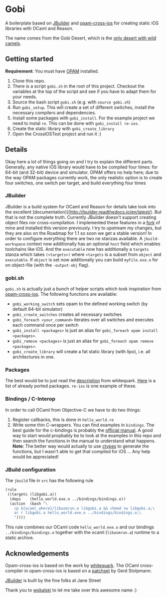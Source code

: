 Gobi
==============

A boilerplate based on [JBuilder](http://jbuilder.readthedocs.io/en/latest/) and [opam-cross-ios](https://github.com/whitequark/opam-cross-ios) for creating static iOS libraries with OCaml and Reason.

The name comes from the Gobi Desert, which is the [only desert with wild
camels](http://animals.nationalgeographic.com/animals/mammals/bactrian-camel/).

Getting started
------------

**Requirement**: You must have [OPAM](https://opam.ocaml.org/doc/Install.html) installed.
1. Clone this repo.
2. There is a script `gobi.sh` in the root of this project. Checkout the variables at the top of the script and see if you have to adapt them for your needs.
3. Source the bash script `gobi.sh` (e.g. with `source gobi.sh`)
4. Run `gobi_setup`. This will create a set of different switches, install the necessary compilers and dependencies.
5. Install some packages with `gobi_install`. For the example project we need to instal `re`. This can be done with `gobi_install re-ios`.
6. Create the static library with `gobi_create_library`
7. Open the CrossIOSTest project and run it :)


Details
-------------
Okay here a lot of things going on and I try to explain the different parts.
Generally, any native iOS library would have to be compiled four times: for 64-bit (and 32-bit) device and simulator. OPAM offers no help here; due to the way OPAM packages currently work, the only realistic option is to create four switches, one switch per target, and build everything four times

### JBuilder
JBuilder is a build system for OCaml and Reason for details take look into the excellent [documentation]((http://jbuilder.readthedocs.io/en/latest/).
But that is not the complete truth. Currently JBuilder doesn't support creating object files nor cross-compilation. I implemented these features in a [fork](https://github.com/saschatimme/jbuilder/tree/output-object%2Bcross-compilation) of mine and installed this version previously.
I try to upstream my changes, but they are also on the Roadmap for 1.1 so soon we get a stable version!
In order to configure everything there are two ne stanzas available. A `jbuild-workspace` context now additionally has an optional `host` field
which enables toolchains like iOS. And the `executable` now has additionally a `targets` stanza which takes `(<targets>)` where `<targets` is a subset from `object` and `executable`. If `object` is set now additionally you can build `myFile.exe.o` for on object-file (with the `-output-obj` flag).

### gobi.sh
`gobi.sh` is actually just a bunch of helper scripts which took inspiration from [opam-cross-ios](https://github.com/whitequark/opam-cross-ios/).
The following functions are available:
* `gobi_working_switch` sets opam to the defined working switch (by default 64-bit simulator)
* `gobi_create_switches` creates all necessary switches
* `gobi_foreach <your_command>` iterates over all switches and executes each command once per switch
* `gobi_install <packages>` is just an alias for `gobi_foreach opam install <packages>`.
* `gobi_remove <packages>` is just an alias for `gobi_foreach opam remove <packages>`.
* `gobi_create_library` will create a fat static library (with lipo), i.e. all architectures in one.

### Packages
The best would be to just read the [description](https://github.com/whitequark/opam-cross-ios/#porting-packages) from whitequark.
[Here](https://github.com/whitequark/opam-cross-ios/tree/master/packages) is a list of already ported packages. `re-ios` is one example of these.

### Bindings / C-Interop
In order to call OCaml from Objective-C we have to do two things:
1. Register callbacks, this is done in `hello_world.re`
2. Write some thin C-wrappers. You can find examples in `bindings`. The best guide for the c-bindings is probably the [official manual](https://caml.inria.fr/pub/docs/manual-ocaml/intfc.html). A good way to start would propbably be to look at the examples in this repo and then search the functions in the manual to understand what happens.
**Note**: The better way would actually to use [ctypes](https://github.com/ocamllabs/ocaml-ctypes) to generate the functions, but I wasn't able to get that compiled for iOS ... Any help would be appreciated!


### JBuild configuration
The `jbuild` file in `src` has the following rule
```scheme
(rule
 ((targets (libgobi.a))
  (deps    (hello_world.exe.o ../bindings/bindings.o))
  (action  (bash "\
    cp ${ocaml_where}/libasmrun.a libgobi.a && chmod +w libgobi.a;\
    ar r libgobi.a hello_world.exe.o ../bindings/bindings.o;\
    "))))
```
This rule combines our OCaml code `hello_world.exe.o` and our bindings `../bindings/bindings.o` together with the ocaml (`libasmrun.a`) runtime to a static archive.


Acknowledgements
-------------------
Opam-cross-ios is based on the work by [whitequark](https://whitequark.org).
The OCaml cross-compiler in opam-cross-ios is based on a [patchset][psellos] by Gerd Stolpmann.

[psellos]: psellos.com/ocaml/compile-to-iphone.html

[JBuilder](http://jbuilder.readthedocs.io/en/latest/) is built by the fine folks at Jane Street

Thank you to [wokalski](https://github.com/wokalski) to let me take over this awesome name :)
